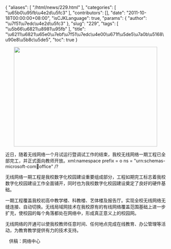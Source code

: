 {
    "aliases": [
        "/html/news/229.html"
    ],
    "categories": [
        "\u65b0\u95fb\u4e2d\u5fc3"
    ],
    "contributors": [],
    "date": "2011-10-18T00:00:00+08:00",
    "isCJKLanguage": true,
    "params": {
        "author": "\u7f51\u7edc\u4e2d\u5fc3"
    },
    "slug": "229",
    "tags": [
        "\u5b66\u6821\u8981\u95fb"
    ],
    "title": "\u6211\u6821\u65e0\u7ebf\u7f51\u7edc\u4e00\u671f\u5de5\u7a0b\u5168\u90e8\u5b8c\u5de5",
    "toc": true
}

<img
    src="https://cdn.tfls.online/mirror/full/7b6a65ee259b9cdce3eda4eb95360a085c1496ae.jpg"
    style="display:block;margin-left:auto;margin-right:auto;"
    decoding="async"
    fetchpriority="auto"
    loading="lazy"
    height="314"
    width="450"
/>

近日，随着无线网络一个月试运行暨调试工作的结束，我校无线网络一期工程已全部完工，并正式面向教师开放。xml:namespace prefix = o ns = "urn:schemas-microsoft-com:office:office" /?

无线网络一期工程是我校数字化校园建设重要组成部分，工程如期完工标志着我校数字化校园建设工作全面铺开，同时也为我校数字化校园建设奠定了良好的硬件基础。

一期工程覆盖我校初高中教学楼、科教楼、艺体楼及报告厅。实现全校无线网络无缝连接、自动切换。无线局域网技术在我校原有的有线网络覆盖范围基础上进一步扩充，使校园的每个角落都处在网络中，形成真正意义上的校园网。

无线网络的开通可以使我校教师任意时间、任何地点完成在线教育、办公管理等活动，为教育教学提供有力的技术支持。

   供稿：网络中心